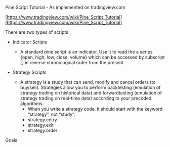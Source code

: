 Pine Script Tutorial - As implemented on tradingview.com

[https://www.tradingview.com/wiki/Pine_Script_Tutorial](https://www.tradingview.com/wiki/Pine_Script_Tutorial)  

There are two types of scripts
- Indicator Scripts
    - A standard pine script is an indicator. Use it to read the a series {open, high, low, close, volume} which can be accessed by subscript [] in reverse chronological order from the present.
    
- Strategy Scripts
    - A strategy is a study that can send, modify and cancel orders (to buy/sell). Strategies allow you to perform backtesting (emulation of strategy trading on historical data) and forwardtesting (emulation of strategy trading on real-time data) according to your precoded algorithms.
      - When you write a strategy code, it should start with the keyword “strategy”, not “study”. 
      - strategy.entry
      - strategy.exit
      - strategy.order

Goals 




